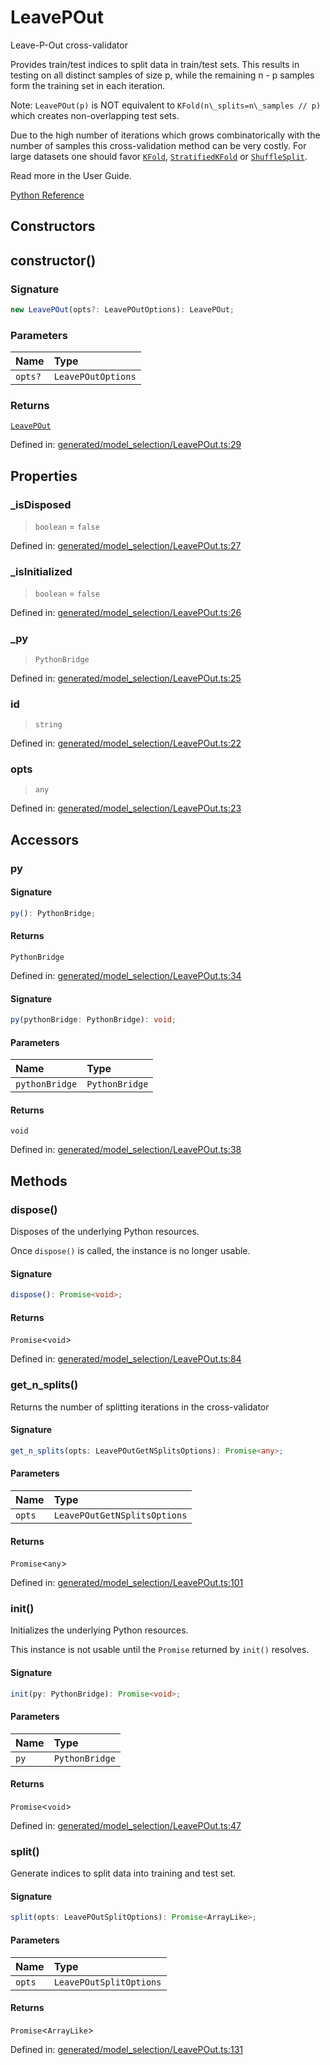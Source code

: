 # LeavePOut

Leave-P-Out cross-validator

Provides train/test indices to split data in train/test sets. This results in testing on all distinct samples of size p, while the remaining n - p samples form the training set in each iteration.

Note: `LeavePOut(p)` is NOT equivalent to `KFold(n\_splits=n\_samples // p)` which creates non-overlapping test sets.

Due to the high number of iterations which grows combinatorically with the number of samples this cross-validation method can be very costly. For large datasets one should favor [`KFold`](sklearn.model_selection.KFold.html#sklearn.model_selection.KFold "sklearn.model_selection.KFold"), [`StratifiedKFold`](sklearn.model_selection.StratifiedKFold.html#sklearn.model_selection.StratifiedKFold "sklearn.model_selection.StratifiedKFold") or [`ShuffleSplit`](sklearn.model_selection.ShuffleSplit.html#sklearn.model_selection.ShuffleSplit "sklearn.model_selection.ShuffleSplit").

Read more in the User Guide.

[Python Reference](https://scikit-learn.org/stable/modules/generated/sklearn.model_selection.LeavePOut.html)

## Constructors

## constructor()

### Signature

```ts
new LeavePOut(opts?: LeavePOutOptions): LeavePOut;
```

### Parameters

| Name | Type |
| :------ | :------ |
| `opts?` | `LeavePOutOptions` |

### Returns

[`LeavePOut`](LeavePOut.md)

Defined in:  [generated/model\_selection/LeavePOut.ts:29](https://github.com/transitive-bullshit/scikit-learn-ts/blob/b59c1ff/packages/sklearn/src/generated/model_selection/LeavePOut.ts#L29)

## Properties

### \_isDisposed

> `boolean`  = `false`

Defined in:  [generated/model\_selection/LeavePOut.ts:27](https://github.com/transitive-bullshit/scikit-learn-ts/blob/b59c1ff/packages/sklearn/src/generated/model_selection/LeavePOut.ts#L27)

### \_isInitialized

> `boolean`  = `false`

Defined in:  [generated/model\_selection/LeavePOut.ts:26](https://github.com/transitive-bullshit/scikit-learn-ts/blob/b59c1ff/packages/sklearn/src/generated/model_selection/LeavePOut.ts#L26)

### \_py

> `PythonBridge`

Defined in:  [generated/model\_selection/LeavePOut.ts:25](https://github.com/transitive-bullshit/scikit-learn-ts/blob/b59c1ff/packages/sklearn/src/generated/model_selection/LeavePOut.ts#L25)

### id

> `string`

Defined in:  [generated/model\_selection/LeavePOut.ts:22](https://github.com/transitive-bullshit/scikit-learn-ts/blob/b59c1ff/packages/sklearn/src/generated/model_selection/LeavePOut.ts#L22)

### opts

> `any`

Defined in:  [generated/model\_selection/LeavePOut.ts:23](https://github.com/transitive-bullshit/scikit-learn-ts/blob/b59c1ff/packages/sklearn/src/generated/model_selection/LeavePOut.ts#L23)

## Accessors

### py

#### Signature

```ts
py(): PythonBridge;
```

#### Returns

`PythonBridge`

Defined in:  [generated/model\_selection/LeavePOut.ts:34](https://github.com/transitive-bullshit/scikit-learn-ts/blob/b59c1ff/packages/sklearn/src/generated/model_selection/LeavePOut.ts#L34)

#### Signature

```ts
py(pythonBridge: PythonBridge): void;
```

#### Parameters

| Name | Type |
| :------ | :------ |
| `pythonBridge` | `PythonBridge` |

#### Returns

`void`

Defined in: [generated/model\_selection/LeavePOut.ts:38](https://github.com/transitive-bullshit/scikit-learn-ts/blob/b59c1ff/packages/sklearn/src/generated/model_selection/LeavePOut.ts#L38)

## Methods

### dispose()

Disposes of the underlying Python resources.

Once `dispose()` is called, the instance is no longer usable.

#### Signature

```ts
dispose(): Promise<void>;
```

#### Returns

`Promise`\<`void`\>

Defined in:  [generated/model\_selection/LeavePOut.ts:84](https://github.com/transitive-bullshit/scikit-learn-ts/blob/b59c1ff/packages/sklearn/src/generated/model_selection/LeavePOut.ts#L84)

### get\_n\_splits()

Returns the number of splitting iterations in the cross-validator

#### Signature

```ts
get_n_splits(opts: LeavePOutGetNSplitsOptions): Promise<any>;
```

#### Parameters

| Name | Type |
| :------ | :------ |
| `opts` | `LeavePOutGetNSplitsOptions` |

#### Returns

`Promise`\<`any`\>

Defined in:  [generated/model\_selection/LeavePOut.ts:101](https://github.com/transitive-bullshit/scikit-learn-ts/blob/b59c1ff/packages/sklearn/src/generated/model_selection/LeavePOut.ts#L101)

### init()

Initializes the underlying Python resources.

This instance is not usable until the `Promise` returned by `init()` resolves.

#### Signature

```ts
init(py: PythonBridge): Promise<void>;
```

#### Parameters

| Name | Type |
| :------ | :------ |
| `py` | `PythonBridge` |

#### Returns

`Promise`\<`void`\>

Defined in:  [generated/model\_selection/LeavePOut.ts:47](https://github.com/transitive-bullshit/scikit-learn-ts/blob/b59c1ff/packages/sklearn/src/generated/model_selection/LeavePOut.ts#L47)

### split()

Generate indices to split data into training and test set.

#### Signature

```ts
split(opts: LeavePOutSplitOptions): Promise<ArrayLike>;
```

#### Parameters

| Name | Type |
| :------ | :------ |
| `opts` | `LeavePOutSplitOptions` |

#### Returns

`Promise`\<`ArrayLike`\>

Defined in:  [generated/model\_selection/LeavePOut.ts:131](https://github.com/transitive-bullshit/scikit-learn-ts/blob/b59c1ff/packages/sklearn/src/generated/model_selection/LeavePOut.ts#L131)
